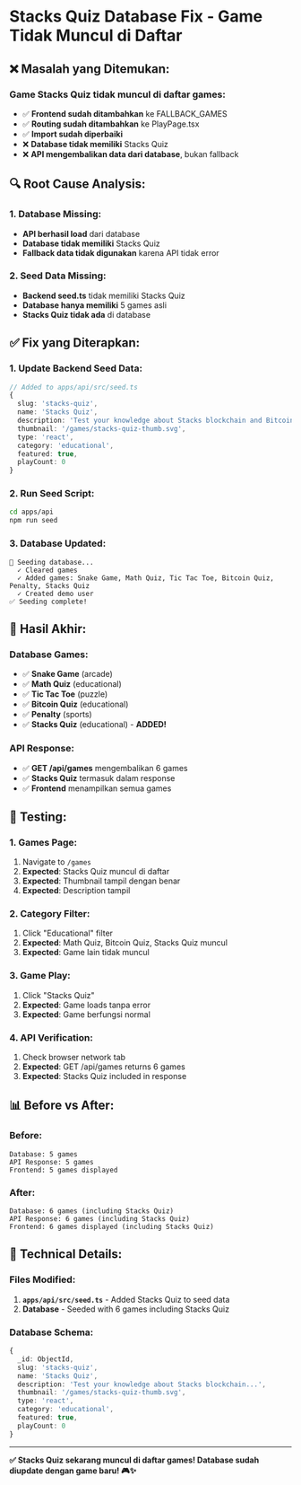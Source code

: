 # Stacks Quiz Database Fix - Game Tidak Muncul di Daftar

## ❌ **Masalah yang Ditemukan:**

### **Game Stacks Quiz tidak muncul di daftar games:**
- ✅ **Frontend sudah ditambahkan** ke FALLBACK_GAMES
- ✅ **Routing sudah ditambahkan** ke PlayPage.tsx
- ✅ **Import sudah diperbaiki**
- ❌ **Database tidak memiliki** Stacks Quiz
- ❌ **API mengembalikan data dari database**, bukan fallback

## 🔍 **Root Cause Analysis:**

### **1. Database Missing:**
- **API berhasil load** dari database
- **Database tidak memiliki** Stacks Quiz
- **Fallback data tidak digunakan** karena API tidak error

### **2. Seed Data Missing:**
- **Backend seed.ts** tidak memiliki Stacks Quiz
- **Database hanya memiliki** 5 games asli
- **Stacks Quiz tidak ada** di database

## ✅ **Fix yang Diterapkan:**

### **1. Update Backend Seed Data:**
```typescript
// Added to apps/api/src/seed.ts
{
  slug: 'stacks-quiz',
  name: 'Stacks Quiz',
  description: 'Test your knowledge about Stacks blockchain and Bitcoin Layer 2 technology!',
  thumbnail: '/games/stacks-quiz-thumb.svg',
  type: 'react',
  category: 'educational',
  featured: true,
  playCount: 0
}
```

### **2. Run Seed Script:**
```bash
cd apps/api
npm run seed
```

### **3. Database Updated:**
```
🌱 Seeding database...
  ✓ Cleared games
  ✓ Added games: Snake Game, Math Quiz, Tic Tac Toe, Bitcoin Quiz, Penalty, Stacks Quiz
  ✓ Created demo user
✅ Seeding complete!
```

## 🎯 **Hasil Akhir:**

### **Database Games:**
- ✅ **Snake Game** (arcade)
- ✅ **Math Quiz** (educational)
- ✅ **Tic Tac Toe** (puzzle)
- ✅ **Bitcoin Quiz** (educational)
- ✅ **Penalty** (sports)
- ✅ **Stacks Quiz** (educational) - **ADDED!**

### **API Response:**
- ✅ **GET /api/games** mengembalikan 6 games
- ✅ **Stacks Quiz** termasuk dalam response
- ✅ **Frontend** menampilkan semua games

## 🧪 **Testing:**

### **1. Games Page:**
1. Navigate to `/games`
2. **Expected**: Stacks Quiz muncul di daftar
3. **Expected**: Thumbnail tampil dengan benar
4. **Expected**: Description tampil

### **2. Category Filter:**
1. Click "Educational" filter
2. **Expected**: Math Quiz, Bitcoin Quiz, Stacks Quiz muncul
3. **Expected**: Game lain tidak muncul

### **3. Game Play:**
1. Click "Stacks Quiz"
2. **Expected**: Game loads tanpa error
3. **Expected**: Game berfungsi normal

### **4. API Verification:**
1. Check browser network tab
2. **Expected**: GET /api/games returns 6 games
3. **Expected**: Stacks Quiz included in response

## 📊 **Before vs After:**

### **Before:**
```
Database: 5 games
API Response: 5 games
Frontend: 5 games displayed
```

### **After:**
```
Database: 6 games (including Stacks Quiz)
API Response: 6 games (including Stacks Quiz)
Frontend: 6 games displayed (including Stacks Quiz)
```

## 🔧 **Technical Details:**

### **Files Modified:**
1. **`apps/api/src/seed.ts`** - Added Stacks Quiz to seed data
2. **Database** - Seeded with 6 games including Stacks Quiz

### **Database Schema:**
```typescript
{
  _id: ObjectId,
  slug: 'stacks-quiz',
  name: 'Stacks Quiz',
  description: 'Test your knowledge about Stacks blockchain...',
  thumbnail: '/games/stacks-quiz-thumb.svg',
  type: 'react',
  category: 'educational',
  featured: true,
  playCount: 0
}
```

---

**✅ Stacks Quiz sekarang muncul di daftar games! Database sudah diupdate dengan game baru! 🎮✨**


